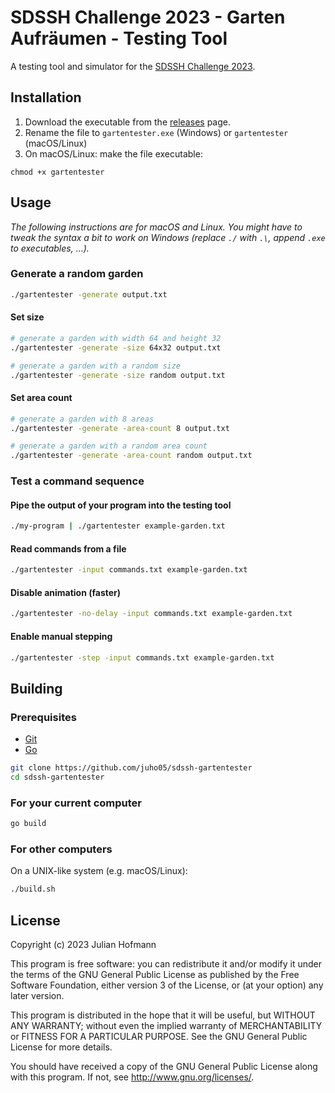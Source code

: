 # SDSSH Challenge 2023 - Garten Aufräumen - Testing Tool

A testing tool and simulator for the [SDSSH Challenge 2023](https://github.com/maxwellmatthis/sdssh-challenge-2023).

## Installation

1. Download the executable from the [releases](https://github.com/juho05/sdssh-gartentester/releases/latest) page.
2. Rename the file to `gartentester.exe` (Windows) or `gartentester` (macOS/Linux)
3. On macOS/Linux: make the file executable:
```
chmod +x gartentester
```

## Usage

*The following instructions are for macOS and Linux. You might have to tweak the syntax a bit to work on Windows (replace `./` with `.\`, append `.exe` to executables, …).*

### Generate a random garden

```sh
./gartentester -generate output.txt
```

#### Set size

```sh
# generate a garden with width 64 and height 32
./gartentester -generate -size 64x32 output.txt

# generate a garden with a random size
./gartentester -generate -size random output.txt
```

#### Set area count

```sh
# generate a garden with 8 areas
./gartentester -generate -area-count 8 output.txt

# generate a garden with a random area count
./gartentester -generate -area-count random output.txt
```

### Test a command sequence

#### Pipe the output of your program into the testing tool

```sh
./my-program | ./gartentester example-garden.txt
```

#### Read commands from a file

```sh
./gartentester -input commands.txt example-garden.txt
```

#### Disable animation (faster)

```sh
./gartentester -no-delay -input commands.txt example-garden.txt
```

#### Enable manual stepping

```sh
./gartentester -step -input commands.txt example-garden.txt
```

## Building

### Prerequisites
- [Git](https://git-scm.com)
- [Go](https://go.dev)

```sh
git clone https://github.com/juho05/sdssh-gartentester
cd sdssh-gartentester
```

### For your current computer

```sh
go build
```

### For other computers

On a UNIX-like system (e.g. macOS/Linux):
```sh
./build.sh
```

## License

Copyright (c) 2023 Julian Hofmann

This program is free software: you can redistribute it and/or modify
it under the terms of the GNU General Public License as published by
the Free Software Foundation, either version 3 of the License, or
(at your option) any later version.

This program is distributed in the hope that it will be useful,
but WITHOUT ANY WARRANTY; without even the implied warranty of
MERCHANTABILITY or FITNESS FOR A PARTICULAR PURPOSE.  See the
GNU General Public License for more details.

You should have received a copy of the GNU General Public License
along with this program.  If not, see <http://www.gnu.org/licenses/>.
